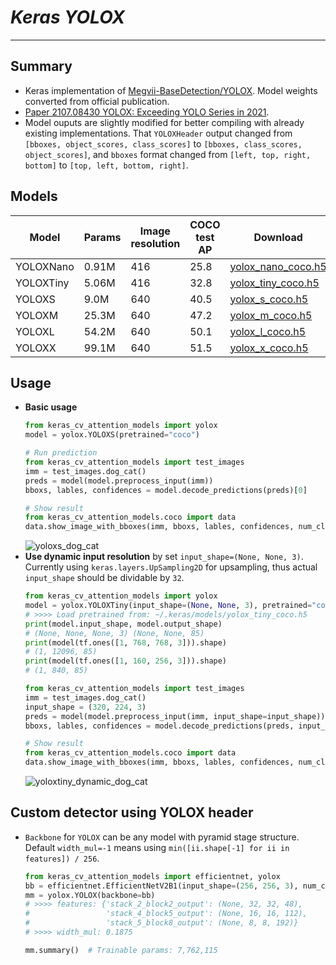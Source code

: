 # ___Keras YOLOX___
***

## Summary
  - Keras implementation of [Megvii-BaseDetection/YOLOX](https://github.com/Megvii-BaseDetection/YOLOX). Model weights converted from official publication.
  - [Paper 2107.08430 YOLOX: Exceeding YOLO Series in 2021](https://arxiv.org/pdf/2107.08430.pdf).
  - Model ouputs are slightly modified for better compiling with already existing implementations. That `YOLOXHeader` output changed from `[bboxes, object_scores, class_scores]` to `[bboxes, class_scores, object_scores]`, and `bboxes` format changed from `[left, top, right, bottom]` to `[top, left, bottom, right]`.
## Models

  | Model     | Params | Image resolution | COCO test AP | Download |
  | --------- | ------ | ---------------- | ------------ | -------- |
  | YOLOXNano | 0.91M  | 416              | 25.8         | [yolox_nano_coco.h5](https://github.com/leondgarse/keras_cv_attention_models/releases/download/yolox/yolox_nano_coco.h5) |
  | YOLOXTiny | 5.06M  | 416              | 32.8         | [yolox_tiny_coco.h5](https://github.com/leondgarse/keras_cv_attention_models/releases/download/yolox/yolox_tiny_coco.h5) |
  | YOLOXS    | 9.0M   | 640              | 40.5         | [yolox_s_coco.h5](https://github.com/leondgarse/keras_cv_attention_models/releases/download/yolox/yolox_s_coco.h5) |
  | YOLOXM    | 25.3M  | 640              | 47.2         | [yolox_m_coco.h5](https://github.com/leondgarse/keras_cv_attention_models/releases/download/yolox/yolox_m_coco.h5) |
  | YOLOXL    | 54.2M  | 640              | 50.1         | [yolox_l_coco.h5](https://github.com/leondgarse/keras_cv_attention_models/releases/download/yolox/yolox_l_coco.h5) |
  | YOLOXX    | 99.1M  | 640              | 51.5         | [yolox_x_coco.h5](https://github.com/leondgarse/keras_cv_attention_models/releases/download/yolox/yolox_x_coco.h5) |
## Usage
  - **Basic usage**
    ```py
    from keras_cv_attention_models import yolox
    model = yolox.YOLOXS(pretrained="coco")

    # Run prediction
    from keras_cv_attention_models import test_images
    imm = test_images.dog_cat()
    preds = model(model.preprocess_input(imm))
    bboxs, lables, confidences = model.decode_predictions(preds)[0]

    # Show result
    from keras_cv_attention_models.coco import data
    data.show_image_with_bboxes(imm, bboxs, lables, confidences, num_classes=80)
    ```
    ![yoloxs_dog_cat](https://user-images.githubusercontent.com/5744524/154664084-d250171f-54ab-496c-916f-522698717010.png)
  - **Use dynamic input resolution** by set `input_shape=(None, None, 3)`. Currently using `keras.layers.UpSampling2D` for upsampling, thus actual `input_shape` should be dividable by `32`.
    ```py
    from keras_cv_attention_models import yolox
    model = yolox.YOLOXTiny(input_shape=(None, None, 3), pretrained="coco")
    # >>>> Load pretrained from: ~/.keras/models/yolox_tiny_coco.h5
    print(model.input_shape, model.output_shape)
    # (None, None, None, 3) (None, None, 85)
    print(model(tf.ones([1, 768, 768, 3])).shape)
    # (1, 12096, 85)
    print(model(tf.ones([1, 160, 256, 3])).shape)
    # (1, 840, 85)

    from keras_cv_attention_models import test_images
    imm = test_images.dog_cat()
    input_shape = (320, 224, 3)
    preds = model(model.preprocess_input(imm, input_shape=input_shape))
    bboxs, lables, confidences = model.decode_predictions(preds, input_shape=input_shape)[0]

    # Show result
    from keras_cv_attention_models.coco import data
    data.show_image_with_bboxes(imm, bboxs, lables, confidences, num_classes=80)
    ```
    ![yoloxtiny_dynamic_dog_cat](https://user-images.githubusercontent.com/5744524/154664094-0dccbceb-e7c3-495e-b98e-9290eb5b6944.png)
## Custom detector using YOLOX header
  - `Backbone` for `YOLOX` can be any model with pyramid stage structure. Default `width_mul=-1` means using `min([ii.shape[-1] for ii in features]) / 256`.
    ```py
    from keras_cv_attention_models import efficientnet, yolox
    bb = efficientnet.EfficientNetV2B1(input_shape=(256, 256, 3), num_classes=0)
    mm = yolox.YOLOX(backbone=bb)
    # >>>> features: {'stack_2_block2_output': (None, 32, 32, 48),
    #                 'stack_4_block5_output': (None, 16, 16, 112),
    #                 'stack_5_block8_output': (None, 8, 8, 192)}
    # >>>> width_mul: 0.1875

    mm.summary()  # Trainable params: 7,762,115
    ```
